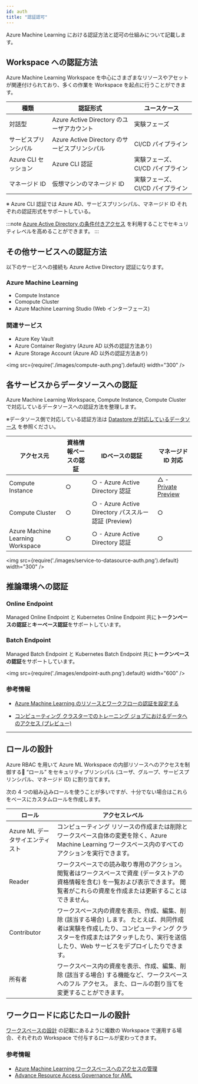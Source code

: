 ```yaml
---
id: auth
title: "認証認可"
---
```


Azure Machine Learning における認証方法と認可の仕組みについて記載します。

## Workspace への認証方法
Azure Machine Learning Workspace を中心にさまざまなリソースやアセットが関連付けられており、多くの作業を Workspace を起点に行うことができます。


|種類|認証形式|ユースケース|
|---------|---------|---------|
|対話型|Azure Active Directory のユーザアカウント|実験フェーズ|
|サービスプリンシパル|Azure Active Directory のサービスプリンシパル|CI/CD パイプライン|
|Azure CLI セッション|Azure CLI 認証|実験フェーズ、CI/CD パイプライン|
|マネージド ID|仮想マシンのマネージド ID|実験フェーズ、CI/CD パイプライン|

※ Azure CLI 認証では Azure AD、サービスプリンシパル、マネージド ID それぞれの認証形式をサポートしている。

:::note
[Azure Active Directory の条件付きアクセス](https://learn.microsoft.com/ja-jp/azure/active-directory/conditional-access/overview) を利用することでセキュリティレベルを高めることができます。
:::

## その他サービスへの認証方法

以下のサービスへの接続も Azure Active Directory 認証になります。

### Azure Machine Learning
- Compute Instance
- Comopute Cluster
- Azure Machine Learning Studio (Web インターフェース)

### 関連サービス
- Azure Key Vault
- Azure Container Registry (Azure AD 以外の認証方法あり)
- Azure Storage Account (Azure AD 以外の認証方法あり)


<img src={require('./images/compute-auth.png').default} width="300" /><br />

## 各サービスからデータソースへの認証

Azure Machine Learning Workspace, Compute Instance, Compute Cluster で対応しているデータソースへの認証方法を整理します。

※データソース側で対応している認証方法は [Datastore が対応しているデータソース](./azureml-datasource#datatstore-が対応しているデータソース) を参照ください。



|アクセス元  |資格情報ベースの認証|IDベースの認証|マネージド ID 対応|
|---------|---------|---------|---------|
|Compute Instance|○|○ - Azure Active Directory 認証| △ - [Private Preview](https://github.com/Azure/azureml-previews/blob/main/previews/compute-instance-managed-identity/compute-instance-managed-identity.md)|
|Compute Cluster|○|○ - Azure Active Directory パススルー認証 (Preview)|○|
|Azure Machine Learning Workspace|○|○ - Azure Active Directory 認証|○|


<img src={require('./images/service-to-datasource-auth.png').default} width="300" /><br />

## 推論環境への認証

### Online Endpoint
Managed Online Endpoint と Kubernetes Online Endpoint 共に**トークンベースの認証**と**キーベース認証**をサポートしています。

### Batch Endpoint

Managed Batch Endpoint と Kubernetes Batch Endpoint 共に**トークンベースの認証**をサポートしています。

<img src={require('./images/endpoint-auth.png').default} width="600" /><br />


### 参考情報
- [Azure Machine Learning のリソースとワークフローの認証を設定する](https://learn.microsoft.com/ja-jp/azure/machine-learning/how-to-setup-authentication?tabs=sdk#use-interactive-authentication)

- [コンピューティング クラスターでのトレーニング ジョブにおけるデータへのアクセス (プレビュー)](https://learn.microsoft.com/ja-JP/azure/machine-learning/how-to-identity-based-data-access?WT.mc_id=Portal-Microsoft_Azure_MLTeamAccounts#access-data-for-training-jobs-on-compute-clusters-preview)
---

## ロールの設計

Azure RBAC を用いて Azure ML Workspace の内部リソースへのアクセスを制御する “ロール” をセキュリティプリンシパル (ユーザ、グループ、サービスプリンシパル、マネージド ID) に割り当てます。

次の 4 つの組み込みロールを使うことが多いですが、十分でない場合はこれらをベースにカスタムロールを作成します。


|ロール     |アクセスレベル|
|---------|---------|
|Azure ML データサイエンティスト |コンピューティング リソースの作成または削除とワークスペース自体の変更を除く、Azure Machine Learning ワークスペース内のすべてのアクションを実行できます。|
|Reader|ワークスペースでの読み取り専用のアクション。 閲覧者はワークスペースで資産 (データストアの資格情報を含む) を一覧および表示できます。 閲覧者がこれらの資産を作成または更新することはできません。|
|Contributor|ワークスペース内の資産を表示、作成、編集、削除 (該当する場合) します。 たとえば、共同作成者は実験を作成したり、コンピューティング クラスターを作成またはアタッチしたり、実行を送信したり、Web サービスをデプロイしたりできます。|
|所有者|ワークスペース内の資産を表示、作成、編集、削除 (該当する場合) する機能など、ワークスペースへのフル アクセス。 また、ロールの割り当てを変更することができます。|

## ワークロードに応じたロールの設計

[ワークスペースの設計](./workspace-design.md) の記載にあるように複数の Workspace で運用する場合、それぞれの Workspace で付与するロールが変わってきます。

### 参考情報
- [Azure Machine Learning ワークスペースへのアクセスの管理](https://learn.microsoft.com/ja-jp/azure/machine-learning/how-to-assign-roles?tabs=labeler)
- [Advance Resource Access Governance for AML](https://techcommunity.microsoft.com/t5/ai-machine-learning-blog/advance-resource-access-governance-for-aml/ba-p/2180520)